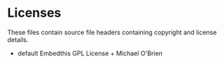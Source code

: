 Licenses
========

These files contain source file headers containing copyright and license details.

* default         Embedthis GPL License + Michael O'Brien
